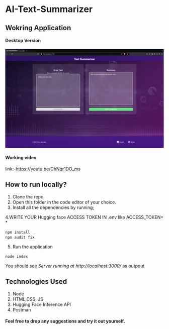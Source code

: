 # AI-Text-Summarizer

## Wokring Application
#### Desktop Version
<img alt="desktop" src="./public/images/output/desktop.png" >  

#### Working video
link:-https://youtu.be/ChNqr1DO_ms


## How to run locally?
1. Clone the repo
2. Open this folder in the code editor of your choice.
3. Install all the dependencies by running; 

4.WRITE YOUR Hugging face ACCESS TOKEN IN .env like ACCESS_TOKEN= <ACCESS KEY>*
```
npm install
npm audit fix
```
5. Run the application
```
node index

```
You should see *Server running at http://localhost:3000/* as outpout

## Technologies Used

1. Node
2. HTML,CSS, JS
3. Hugging Face Inference API
4. Postman


#### Feel free to drop any suggestions and try it out yourself.
